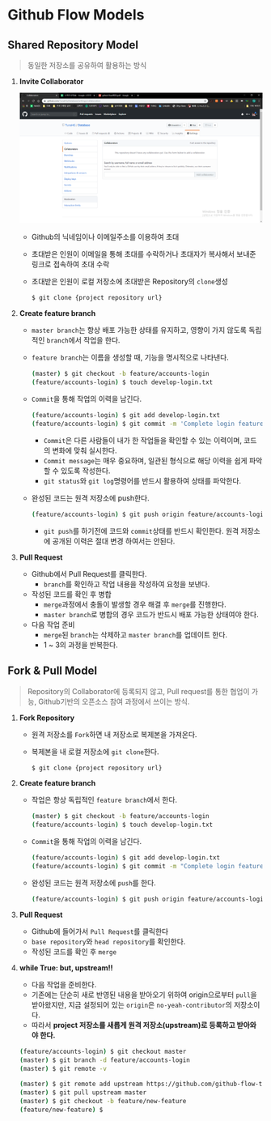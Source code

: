 # Github Flow Models

## Shared Repository Model

> 동일한 저장소를 공유하여 활용하는 방식

1. **Invite Collaborator**

   ![image-20191217163537035](image/image-20191217163537035.png)

   * Github의 닉네임이나 이메일주소를 이용하여 초대

   * 초대받은 인원이 이메일을 통해 초대를 수락하거나 초대자가 복사해서 보내준 링크로 접속하여 초대 수락

   * 초대받은 인원이 로컬 저장소에 초대받은 Repository의 `clone`생성

     ```bash
     $ git clone {project repository url}
     ```

2. **Create feature branch**

   * `master branch`는 항상 배포 가능한 상태를 유지하고, 영향이 가지 않도록 독립적인 `branch`에서 작업을 한다.

   * `feature branch`는 이름을 생성할 때, 기능을 명시적으로 나타낸다.

     ```bash
     (master) $ git checkout -b feature/accounts-login
     (feature/accounts-login) $ touch develop-login.txt
     ```

   * `Commit`을 통해 작업의 이력을 남긴다.

     ```bash
     (feature/accounts-login) $ git add develop-login.txt
     (feature/accounts-login) $ git commit -m 'Complete login feature'
     ```

     * `Commit`은 다른 사람들이 내가 한 작업들을 확인할 수 있는 이력이며, 코드의 변화에 맞춰 실시한다.
     * `Commit message`는 매우 중요하며, 일관된 형식으로 해당 이력을 쉽게 파악할 수 있도록 작성한다.
     * `git status`와 `git log`명령어를 반드시 활용하여 상태를 파악한다.

   * 완성된 코드는 원격 저장소에 push한다.

     ```bash
     (feature/accounts-login) $ git push origin feature/accounts-login
     ```

     * `git push`를 하기전에 코드와 `commit`상태를 반드시 확인한다.
       원격 저장소에 공개된 이력은 절대 변경 하여서는 안된다.

3. **Pull Request**

   * Github에서 Pull Request를 클릭한다.
     * `branch`를 확인하고 작업 내용을 작성하여 요청을 보낸다.
   * 작성된 코드를 확인 후 병합
     * `merge`과정에서 충돌이 발생할 경우 해결 후 `merge`를 진행한다.
     * `master branch`로 병합의 경우 코드가 반드시 배포 가능한 상태여야 한다.
   * 다음 작업 준비
     * `merge`된 `branch`는 삭제하고 `master branch`를 업데이트 한다.
     * 1 ~ 3의 과정을 반복한다.

## Fork & Pull Model

> Repository의 Collaborator에 등록되지 않고, Pull request를 통한 협업이 가능, Github기반의 오픈소스 참여 과정에서 쓰이는 방식.

1. **Fork Repository**

   * 원격 저장소를 `Fork`하면 내 저장소로 복제본을 가져온다.

   * 복제본을 내 로컬 저장소에 `git clone`한다.

     ```bash
     $ git clone {project repository url}
     ```

2. **Create feature branch**

   * 작업은 항상 독립적인 `feature branch`에서 한다.

     ```bash
     (master) $ git checkout -b feature/accounts-login
     (feature/accounts-login) $ touch develop-login.txt
     ```

   * `Commit`을 통해 작업의 이력을 남긴다.

     ```bash
     (feature/accounts-login) $ git add develop-login.txt
     (feature/accounts-login) $ git commit -m "Complete login feature"
     ```

   * 완성된 코드는 원격 저장소에 `push`를 한다.

     ```bash
     (feature/accounts-login) $ git push origin feature/accounts-login
     ```

3. **Pull Request**

   * Github에 들어가서 `Pull Request`를 클릭한다
   * `base repository`와 `head repository`를 확인한다.
   * 작성된 코드를 확인 후 `merge`

4. **while True: but, upstream!!**

   * 다음 작업을 준비한다.
   * 기존에는 단순히 새로 반영된 내용을 받아오기 위하여 origin으로부터 `pull`을 받아왔지만, 지금 설정되어 있는 `origin`은 `no-yeah-contributor`의 저장소이다.
   * 따라서 **project 저장소를 새롭게 원격 저장소(upstream)로 등록하고 받아와야 한다.**

   ```bash
   (feature/accounts-login) $ git checkout master
   (master) $ git branch -d feature/accounts-login
   (master) $ git remote -v
   ```

   ```bash
   (master) $ git remote add upstream https://github.com/github-flow-tutorials/fork-pull-model.git
   (master) $ git pull upstream master
   (master) $ git checkout -b feature/new-feature
   (feature/new-feature) $
   ```

   

   